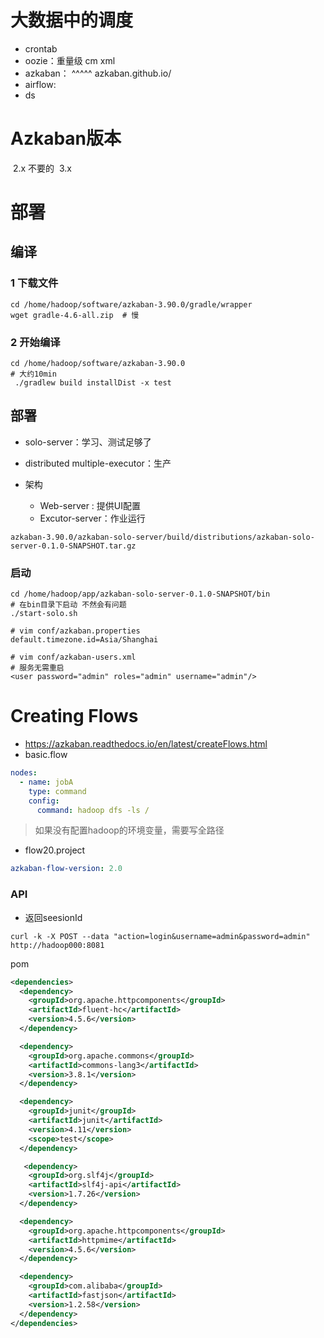 # 大数据中的调度

- crontab	
- oozie：重量级  cm    xml
- azkaban： ^^^^^   azkaban.github.io/
- airflow:  
- ds

# Azkaban版本
​	2.x   不要的
​	3.x  

# 部署

## 编译

### 1 下载文件

```shell
cd /home/hadoop/software/azkaban-3.90.0/gradle/wrapper
wget gradle-4.6-all.zip  # 慢
```

### 2 开始编译

```shell
cd /home/hadoop/software/azkaban-3.90.0
# 大约10min
 ./gradlew build installDist -x test
```

## 部署

- solo-server：学习、测试足够了

- distributed multiple-executor：生产
- 架构
  - Web-server : 提供UI配置
  - Excutor-server：作业运行

```shell
azkaban-3.90.0/azkaban-solo-server/build/distributions/azkaban-solo-server-0.1.0-SNAPSHOT.tar.gz
```

### 启动

```shell
cd /home/hadoop/app/azkaban-solo-server-0.1.0-SNAPSHOT/bin
# 在bin目录下启动 不然会有问题
./start-solo.sh

# vim conf/azkaban.properties
default.timezone.id=Asia/Shanghai

# vim conf/azkaban-users.xml 
# 服务无需重启
<user password="admin" roles="admin" username="admin"/>
```

# Creating Flows

- https://azkaban.readthedocs.io/en/latest/createFlows.html
- basic.flow

```yml
nodes:
  - name: jobA
    type: command
    config:
      command: hadoop dfs -ls /
```

> 如果没有配置hadoop的环境变量，需要写全路径

- flow20.project

```yml
azkaban-flow-version: 2.0
```

### API

- 返回seesionId

```shell
curl -k -X POST --data "action=login&username=admin&password=admin" http://hadoop000:8081
```

pom

```xml
<dependencies>
  <dependency>
    <groupId>org.apache.httpcomponents</groupId>
    <artifactId>fluent-hc</artifactId>
    <version>4.5.6</version>
  </dependency>

  <dependency>
    <groupId>org.apache.commons</groupId>
    <artifactId>commons-lang3</artifactId>
    <version>3.8.1</version>
  </dependency>

  <dependency>
    <groupId>junit</groupId>
    <artifactId>junit</artifactId>
    <version>4.11</version>
    <scope>test</scope>
  </dependency>

   <dependency>
    <groupId>org.slf4j</groupId>
    <artifactId>slf4j-api</artifactId>
    <version>1.7.26</version>
  </dependency>

  <dependency>
    <groupId>org.apache.httpcomponents</groupId>
    <artifactId>httpmime</artifactId>
    <version>4.5.6</version>
  </dependency>

  <dependency>
    <groupId>com.alibaba</groupId>
    <artifactId>fastjson</artifactId>
    <version>1.2.58</version>
  </dependency>
</dependencies>
```

